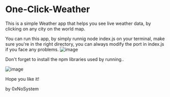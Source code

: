 # One-Click-Weather
This is a simple Weather app that helps you see live weather data, by clicking on any city on the world map.

You can run this app, by simply runnig node index.js on your terminal, make sure you're in the right directory, you can always modify the port in index.js if you face any problems.
![image](https://github.com/0xNoSystem/One-Click-Weather/assets/141743613/c7b14544-65e2-4c83-bb1f-9c80e29e9075)


Don't forget to install the npm libraries used by running.. 

![image](https://github.com/0xNoSystem/One-Click-Weather/assets/141743613/11ad3488-76a3-4c72-bb99-8e005a988cac)


Hope you like it!

by 0xNoSystem
